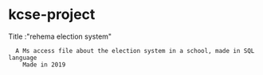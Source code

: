 # kcse-project
Title :"rehema election system"

      A Ms access file about the election system in a school, made in SQL language
        Made in 2019
